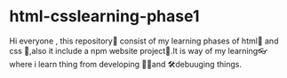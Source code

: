 # html-csslearning-phase1
Hi everyone , this repository📁 consist of my learning phases of html📝 and css 🎨,also it include a npm website project🧾.It is way of my 
learning👓 where i learn thing from developing 👨‍💻and 🛠debuuging things.

